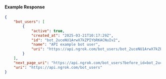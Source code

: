 <!-- Code generated for API Clients. DO NOT EDIT. -->

#### Example Response

```json
{
	"bot_users": [
		{
			"active": true,
			"created_at": "2025-03-21T10:17:29Z",
			"id": "bot_2uceNU1ArwX7kZPIYbRKACNuIv2",
			"name": "API example bot user",
			"uri": "https://api.ngrok.com/bot_users/bot_2uceNU1ArwX7kZPIYbRKACNuIv2"
		}
	],
	"next_page_uri": "https://api.ngrok.com/bot_users?before_id=bot_2uceNU1ArwX7kZPIYbRKACNuIv2&limit=1",
	"uri": "https://api.ngrok.com/bot_users"
}
```

